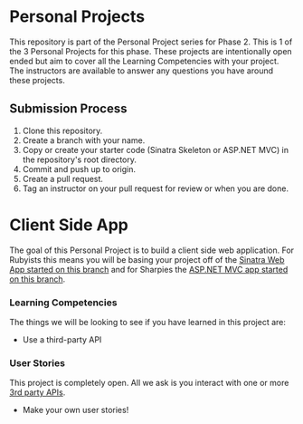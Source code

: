# Personal Projects

This repository is part of the Personal Project series for Phase 2. This is 1 of the 3 Personal Projects for this phase. These projects are intentionally open ended but aim to cover all the Learning Competencies with your project. The instructors are available to answer any questions you have around these projects.

## Submission Process

1. Clone this repository.
2. Create a branch with your name.
3. Copy or create your starter code (Sinatra Skeleton or ASP.NET MVC) in the repository's root directory.
4. Commit and push up to origin.
5. Create a pull request.
6. Tag an instructor on your pull request for review or when you are done.

# Client Side App

The goal of this Personal Project is to build a client side web application. For Rubyists this means you will be basing your project off of the [Sinatra Web App started on this branch](.) and for Sharpies the [ASP.NET MVC app started on this branch](.).

### Learning Competencies

The things we will be looking to see if you have learned in this project are:
  - Use a third-party API

### User Stories

This project is completely open. All we ask is you interact with one or more [3rd party APIs](http://www.programmableweb.com/category/all/apis?order=field_popularity).

- Make your own user stories!
